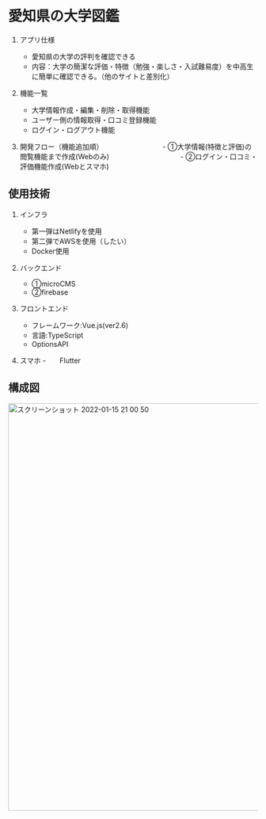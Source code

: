 # 愛知県の大学図鑑


1. アプリ仕様
    - 愛知県の大学の評判を確認できる
    - 内容：大学の簡潔な評価・特徴（勉強・楽しさ・入試難易度）を中高生に簡単に確認できる。（他のサイトと差別化）

1. 機能一覧
    - 大学情報作成・編集・削除・取得機能
    - ユーザー側の情報取得・口コミ登録機能
    - ログイン・ログアウト機能
   
1. 開発フロー（機能追加順）
　　　　　　　　 - ①大学情報(特徴と評価)の閲覧機能まで作成(Webのみ)
　　　　　　　　　　- ②ログイン・口コミ・評価機能作成(Webとスマホ)

## 使用技術

1. インフラ
    - 第一弾はNetlifyを使用
    - 第二弾でAWSを使用（したい）
    - Docker使用

1. バックエンド
    - ①microCMS
    - ②firebase

1. フロントエンド
    - フレームワーク:Vue.js(ver2.6)
    - 言語:TypeScript
    - OptionsAPI

1. スマホ
    -　　Flutter


## 構成図
<img width="823" alt="スクリーンショット 2022-01-15 21 00 50" src="https://user-images.githubusercontent.com/56777467/149621039-354c8f57-75d3-43a7-947b-6f698fbcb652.png">

    
